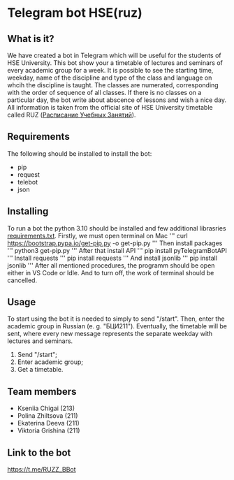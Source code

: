 # Telegram bot HSE(ruz)
## What is it?
We have created a bot in Telegram which will be useful for the students of HSE University. This bot show your a timetable of lectures and seminars of every academic group for a week. It is possible to see the starting time, weekday, name of the discipline and type of the class and language on whcih the discipline is taught. The classes are numerated, corresponding with the order of sequence of all classes. If there is no classes on a particular day, the bot write about abscence of lessons and wish a nice day. All information is taken from the official site of HSE University timetable called RUZ ([Расписание Учебных Занятий](https://ruz.hse.ru/)).
## Requirements
The following should be installed to install the bot: 
- pip
- request 
- telebot 
- json 
## Installing
To run a bot the python 3.10 should be installed and few additional librasries [requirements.txt](https://github.com/kseniiachigai/Project/blob/main/requirements.txt).
Firstly, we must open terminal on Mac 
'''
curl https://bootstrap.pypa.io/get-pip.py -o get-pip.py
'''
Then install packages
'''
python3 get-pip.py
'''
After that install API
'''
pip install pyTelegramBotAPI
'''
Install requests
'''
pip install requests
'''
And install jsonlib
'''
pip install jsonlib
'''
After all mentioned procedures, the programm should be open either in VS Code or Idle. And to turn off, the work of terminal should be cancelled.
## Usage 
To start using the bot it is needed to simply to send "/start". Then, enter the academic group in Russian (e. g. "БЦИ211"). Eventually, the timetable will be sent, where every new message represents the separate weekday with lectures and seminars.
1. Send "/start";
2. Enter academic group;
3. Get a timetable.
## Team members
- Kseniia Chigai (213)
- Polina Zhiltsova (211)
- Ekaterina Deeva (211)
- Viktoria Grishina (211)
## Link to the bot
https://t.me/RUZZ_BBot 
